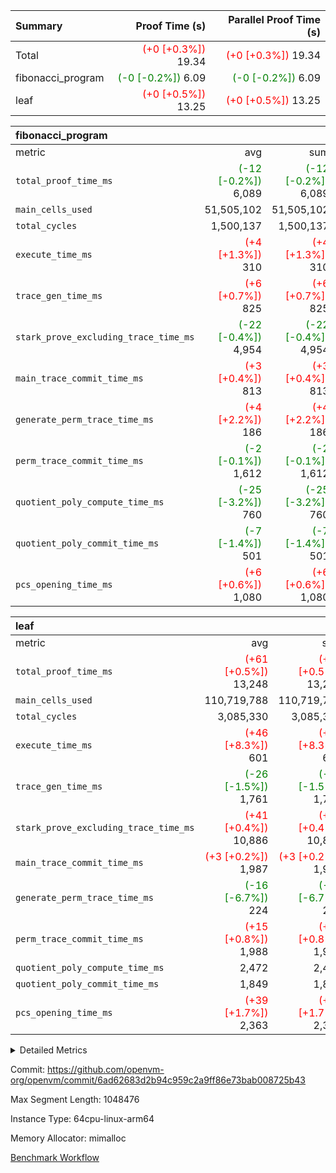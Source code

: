 | Summary | Proof Time (s) | Parallel Proof Time (s) |
|:---|---:|---:|
| Total | <span style='color: red'>(+0 [+0.3%])</span> 19.34 | <span style='color: red'>(+0 [+0.3%])</span> 19.34 |
| fibonacci_program | <span style='color: green'>(-0 [-0.2%])</span> 6.09 | <span style='color: green'>(-0 [-0.2%])</span> 6.09 |
| leaf | <span style='color: red'>(+0 [+0.5%])</span> 13.25 | <span style='color: red'>(+0 [+0.5%])</span> 13.25 |


| fibonacci_program |||||
|:---|---:|---:|---:|---:|
|metric|avg|sum|max|min|
| `total_proof_time_ms ` | <span style='color: green'>(-12 [-0.2%])</span> 6,089 | <span style='color: green'>(-12 [-0.2%])</span> 6,089 | <span style='color: green'>(-12 [-0.2%])</span> 6,089 | <span style='color: green'>(-12 [-0.2%])</span> 6,089 |
| `main_cells_used     ` |  51,505,102 |  51,505,102 |  51,505,102 |  51,505,102 |
| `total_cycles        ` |  1,500,137 |  1,500,137 |  1,500,137 |  1,500,137 |
| `execute_time_ms     ` | <span style='color: red'>(+4 [+1.3%])</span> 310 | <span style='color: red'>(+4 [+1.3%])</span> 310 | <span style='color: red'>(+4 [+1.3%])</span> 310 | <span style='color: red'>(+4 [+1.3%])</span> 310 |
| `trace_gen_time_ms   ` | <span style='color: red'>(+6 [+0.7%])</span> 825 | <span style='color: red'>(+6 [+0.7%])</span> 825 | <span style='color: red'>(+6 [+0.7%])</span> 825 | <span style='color: red'>(+6 [+0.7%])</span> 825 |
| `stark_prove_excluding_trace_time_ms` | <span style='color: green'>(-22 [-0.4%])</span> 4,954 | <span style='color: green'>(-22 [-0.4%])</span> 4,954 | <span style='color: green'>(-22 [-0.4%])</span> 4,954 | <span style='color: green'>(-22 [-0.4%])</span> 4,954 |
| `main_trace_commit_time_ms` | <span style='color: red'>(+3 [+0.4%])</span> 813 | <span style='color: red'>(+3 [+0.4%])</span> 813 | <span style='color: red'>(+3 [+0.4%])</span> 813 | <span style='color: red'>(+3 [+0.4%])</span> 813 |
| `generate_perm_trace_time_ms` | <span style='color: red'>(+4 [+2.2%])</span> 186 | <span style='color: red'>(+4 [+2.2%])</span> 186 | <span style='color: red'>(+4 [+2.2%])</span> 186 | <span style='color: red'>(+4 [+2.2%])</span> 186 |
| `perm_trace_commit_time_ms` | <span style='color: green'>(-2 [-0.1%])</span> 1,612 | <span style='color: green'>(-2 [-0.1%])</span> 1,612 | <span style='color: green'>(-2 [-0.1%])</span> 1,612 | <span style='color: green'>(-2 [-0.1%])</span> 1,612 |
| `quotient_poly_compute_time_ms` | <span style='color: green'>(-25 [-3.2%])</span> 760 | <span style='color: green'>(-25 [-3.2%])</span> 760 | <span style='color: green'>(-25 [-3.2%])</span> 760 | <span style='color: green'>(-25 [-3.2%])</span> 760 |
| `quotient_poly_commit_time_ms` | <span style='color: green'>(-7 [-1.4%])</span> 501 | <span style='color: green'>(-7 [-1.4%])</span> 501 | <span style='color: green'>(-7 [-1.4%])</span> 501 | <span style='color: green'>(-7 [-1.4%])</span> 501 |
| `pcs_opening_time_ms ` | <span style='color: red'>(+6 [+0.6%])</span> 1,080 | <span style='color: red'>(+6 [+0.6%])</span> 1,080 | <span style='color: red'>(+6 [+0.6%])</span> 1,080 | <span style='color: red'>(+6 [+0.6%])</span> 1,080 |

| leaf |||||
|:---|---:|---:|---:|---:|
|metric|avg|sum|max|min|
| `total_proof_time_ms ` | <span style='color: red'>(+61 [+0.5%])</span> 13,248 | <span style='color: red'>(+61 [+0.5%])</span> 13,248 | <span style='color: red'>(+61 [+0.5%])</span> 13,248 | <span style='color: red'>(+61 [+0.5%])</span> 13,248 |
| `main_cells_used     ` |  110,719,788 |  110,719,788 |  110,719,788 |  110,719,788 |
| `total_cycles        ` |  3,085,330 |  3,085,330 |  3,085,330 |  3,085,330 |
| `execute_time_ms     ` | <span style='color: red'>(+46 [+8.3%])</span> 601 | <span style='color: red'>(+46 [+8.3%])</span> 601 | <span style='color: red'>(+46 [+8.3%])</span> 601 | <span style='color: red'>(+46 [+8.3%])</span> 601 |
| `trace_gen_time_ms   ` | <span style='color: green'>(-26 [-1.5%])</span> 1,761 | <span style='color: green'>(-26 [-1.5%])</span> 1,761 | <span style='color: green'>(-26 [-1.5%])</span> 1,761 | <span style='color: green'>(-26 [-1.5%])</span> 1,761 |
| `stark_prove_excluding_trace_time_ms` | <span style='color: red'>(+41 [+0.4%])</span> 10,886 | <span style='color: red'>(+41 [+0.4%])</span> 10,886 | <span style='color: red'>(+41 [+0.4%])</span> 10,886 | <span style='color: red'>(+41 [+0.4%])</span> 10,886 |
| `main_trace_commit_time_ms` | <span style='color: red'>(+3 [+0.2%])</span> 1,987 | <span style='color: red'>(+3 [+0.2%])</span> 1,987 | <span style='color: red'>(+3 [+0.2%])</span> 1,987 | <span style='color: red'>(+3 [+0.2%])</span> 1,987 |
| `generate_perm_trace_time_ms` | <span style='color: green'>(-16 [-6.7%])</span> 224 | <span style='color: green'>(-16 [-6.7%])</span> 224 | <span style='color: green'>(-16 [-6.7%])</span> 224 | <span style='color: green'>(-16 [-6.7%])</span> 224 |
| `perm_trace_commit_time_ms` | <span style='color: red'>(+15 [+0.8%])</span> 1,988 | <span style='color: red'>(+15 [+0.8%])</span> 1,988 | <span style='color: red'>(+15 [+0.8%])</span> 1,988 | <span style='color: red'>(+15 [+0.8%])</span> 1,988 |
| `quotient_poly_compute_time_ms` |  2,472 |  2,472 |  2,472 |  2,472 |
| `quotient_poly_commit_time_ms` |  1,849 |  1,849 |  1,849 |  1,849 |
| `pcs_opening_time_ms ` | <span style='color: red'>(+39 [+1.7%])</span> 2,363 | <span style='color: red'>(+39 [+1.7%])</span> 2,363 | <span style='color: red'>(+39 [+1.7%])</span> 2,363 | <span style='color: red'>(+39 [+1.7%])</span> 2,363 |



<details>
<summary>Detailed Metrics</summary>

| group | num_segments | keygen_time_ms | commit_exe_time_ms |
| --- | --- | --- | --- |
| fibonacci_program | 1 | 343 | 6 | 

| group | air_name | quotient_deg | interactions | constraints |
| --- | --- | --- | --- | --- |
| fibonacci_program | AccessAdapterAir<16> | 2 | 5 | 14 | 
| fibonacci_program | AccessAdapterAir<2> | 2 | 5 | 14 | 
| fibonacci_program | AccessAdapterAir<32> | 2 | 5 | 14 | 
| fibonacci_program | AccessAdapterAir<4> | 2 | 5 | 14 | 
| fibonacci_program | AccessAdapterAir<64> | 2 | 5 | 14 | 
| fibonacci_program | AccessAdapterAir<8> | 2 | 5 | 14 | 
| fibonacci_program | BitwiseOperationLookupAir<8> | 2 | 2 | 4 | 
| fibonacci_program | MemoryMerkleAir<8> | 2 | 4 | 40 | 
| fibonacci_program | PersistentBoundaryAir<8> | 2 | 3 | 6 | 
| fibonacci_program | PhantomAir | 2 | 3 | 5 | 
| fibonacci_program | Poseidon2PeripheryAir<BabyBearParameters>, 1> | 2 | 1 | 286 | 
| fibonacci_program | ProgramAir | 1 | 1 | 4 | 
| fibonacci_program | RangeTupleCheckerAir<2> | 1 | 1 | 4 | 
| fibonacci_program | VariableRangeCheckerAir | 1 | 1 | 4 | 
| fibonacci_program | VmAirWrapper<Rv32BaseAluAdapterAir, BaseAluCoreAir<4, 8> | 2 | 19 | 43 | 
| fibonacci_program | VmAirWrapper<Rv32BaseAluAdapterAir, LessThanCoreAir<4, 8> | 2 | 17 | 39 | 
| fibonacci_program | VmAirWrapper<Rv32BaseAluAdapterAir, ShiftCoreAir<4, 8> | 2 | 23 | 90 | 
| fibonacci_program | VmAirWrapper<Rv32BranchAdapterAir, BranchEqualCoreAir<4> | 2 | 11 | 25 | 
| fibonacci_program | VmAirWrapper<Rv32BranchAdapterAir, BranchLessThanCoreAir<4, 8> | 2 | 13 | 41 | 
| fibonacci_program | VmAirWrapper<Rv32CondRdWriteAdapterAir, Rv32JalLuiCoreAir> | 2 | 10 | 22 | 
| fibonacci_program | VmAirWrapper<Rv32HintStoreAdapterAir, Rv32HintStoreCoreAir> | 2 | 15 | 17 | 
| fibonacci_program | VmAirWrapper<Rv32JalrAdapterAir, Rv32JalrCoreAir> | 2 | 16 | 20 | 
| fibonacci_program | VmAirWrapper<Rv32LoadStoreAdapterAir, LoadSignExtendCoreAir<4, 8> | 2 | 18 | 33 | 
| fibonacci_program | VmAirWrapper<Rv32LoadStoreAdapterAir, LoadStoreCoreAir<4> | 2 | 17 | 38 | 
| fibonacci_program | VmAirWrapper<Rv32MultAdapterAir, DivRemCoreAir<4, 8> | 2 | 25 | 88 | 
| fibonacci_program | VmAirWrapper<Rv32MultAdapterAir, MulHCoreAir<4, 8> | 2 | 24 | 38 | 
| fibonacci_program | VmAirWrapper<Rv32MultAdapterAir, MultiplicationCoreAir<4, 8> | 2 | 19 | 26 | 
| fibonacci_program | VmAirWrapper<Rv32RdWriteAdapterAir, Rv32AuipcCoreAir> | 2 | 11 | 15 | 
| fibonacci_program | VmConnectorAir | 2 | 3 | 9 | 
| leaf | AccessAdapterAir<2> | 4 | 5 | 12 | 
| leaf | AccessAdapterAir<4> | 4 | 5 | 12 | 
| leaf | AccessAdapterAir<8> | 4 | 5 | 12 | 
| leaf | FriReducedOpeningAir | 4 | 35 | 59 | 
| leaf | NativePoseidon2Air<BabyBearParameters>, 1> | 4 | 31 | 302 | 
| leaf | PhantomAir | 4 | 3 | 4 | 
| leaf | ProgramAir | 1 | 1 | 4 | 
| leaf | VariableRangeCheckerAir | 1 | 1 | 4 | 
| leaf | VmAirWrapper<BranchNativeAdapterAir, BranchEqualCoreAir<1> | 2 | 11 | 23 | 
| leaf | VmAirWrapper<JalNativeAdapterAir, JalCoreAir> | 4 | 7 | 6 | 
| leaf | VmAirWrapper<NativeAdapterAir<2, 0>, PublicValuesCoreAir> | 4 | 11 | 23 | 
| leaf | VmAirWrapper<NativeAdapterAir<2, 1>, FieldArithmeticCoreAir> | 4 | 15 | 23 | 
| leaf | VmAirWrapper<NativeLoadStoreAdapterAir<1>, NativeLoadStoreCoreAir<1> | 4 | 15 | 20 | 
| leaf | VmAirWrapper<NativeLoadStoreAdapterAir<4>, NativeLoadStoreCoreAir<4> | 4 | 15 | 20 | 
| leaf | VmAirWrapper<NativeVectorizedAdapterAir<4>, FieldExtensionCoreAir> | 4 | 15 | 23 | 
| leaf | VmConnectorAir | 4 | 3 | 8 | 
| leaf | VolatileBoundaryAir | 4 | 4 | 16 | 

| group | air_name | idx | rows | prep_cols | perm_cols | main_cols | cells |
| --- | --- | --- | --- | --- | --- | --- | --- |
| leaf | AccessAdapterAir<2> | 0 | 524,288 |  | 16 | 11 | 14,155,776 | 
| leaf | AccessAdapterAir<4> | 0 | 262,144 |  | 16 | 13 | 7,602,176 | 
| leaf | AccessAdapterAir<8> | 0 | 65,536 |  | 16 | 17 | 2,162,688 | 
| leaf | FriReducedOpeningAir | 0 | 131,072 |  | 76 | 64 | 18,350,080 | 
| leaf | NativePoseidon2Air<BabyBearParameters>, 1> | 0 | 32,768 |  | 36 | 348 | 12,582,912 | 
| leaf | PhantomAir | 0 | 32,768 |  | 8 | 6 | 458,752 | 
| leaf | ProgramAir | 0 | 131,072 |  | 8 | 10 | 2,359,296 | 
| leaf | VariableRangeCheckerAir | 0 | 262,144 | 2 | 8 | 1 | 2,359,296 | 
| leaf | VmAirWrapper<BranchNativeAdapterAir, BranchEqualCoreAir<1> | 0 | 1,048,576 |  | 28 | 23 | 53,477,376 | 
| leaf | VmAirWrapper<JalNativeAdapterAir, JalCoreAir> | 0 | 131,072 |  | 12 | 10 | 2,883,584 | 
| leaf | VmAirWrapper<NativeAdapterAir<2, 0>, PublicValuesCoreAir> | 0 | 64 |  | 16 | 23 | 2,496 | 
| leaf | VmAirWrapper<NativeAdapterAir<2, 1>, FieldArithmeticCoreAir> | 0 | 2,097,152 |  | 20 | 30 | 104,857,600 | 
| leaf | VmAirWrapper<NativeLoadStoreAdapterAir<1>, NativeLoadStoreCoreAir<1> | 0 | 1,048,576 |  | 36 | 25 | 63,963,136 | 
| leaf | VmAirWrapper<NativeLoadStoreAdapterAir<4>, NativeLoadStoreCoreAir<4> | 0 | 65,536 |  | 36 | 34 | 4,587,520 | 
| leaf | VmAirWrapper<NativeVectorizedAdapterAir<4>, FieldExtensionCoreAir> | 0 | 32,768 |  | 20 | 40 | 1,966,080 | 
| leaf | VmConnectorAir | 0 | 2 | 1 | 8 | 4 | 24 | 
| leaf | VolatileBoundaryAir | 0 | 524,288 |  | 8 | 11 | 9,961,472 | 

| group | air_name | segment | rows | prep_cols | perm_cols | main_cols | cells |
| --- | --- | --- | --- | --- | --- | --- | --- |
| fibonacci_program | AccessAdapterAir<8> | 0 | 64 |  | 24 | 17 | 2,624 | 
| fibonacci_program | BitwiseOperationLookupAir<8> | 0 | 65,536 | 3 | 8 | 2 | 655,360 | 
| fibonacci_program | MemoryMerkleAir<8> | 0 | 512 |  | 20 | 32 | 26,624 | 
| fibonacci_program | PersistentBoundaryAir<8> | 0 | 64 |  | 12 | 20 | 2,048 | 
| fibonacci_program | PhantomAir | 0 | 2 |  | 12 | 6 | 36 | 
| fibonacci_program | Poseidon2PeripheryAir<BabyBearParameters>, 1> | 0 | 256 |  | 8 | 300 | 78,848 | 
| fibonacci_program | ProgramAir | 0 | 4,096 |  | 8 | 10 | 73,728 | 
| fibonacci_program | RangeTupleCheckerAir<2> | 0 | 524,288 | 2 | 8 | 1 | 4,718,592 | 
| fibonacci_program | VariableRangeCheckerAir | 0 | 262,144 | 2 | 8 | 1 | 2,359,296 | 
| fibonacci_program | VmAirWrapper<Rv32BaseAluAdapterAir, BaseAluCoreAir<4, 8> | 0 | 1,048,576 |  | 80 | 36 | 121,634,816 | 
| fibonacci_program | VmAirWrapper<Rv32BaseAluAdapterAir, LessThanCoreAir<4, 8> | 0 | 524,288 |  | 40 | 37 | 40,370,176 | 
| fibonacci_program | VmAirWrapper<Rv32BaseAluAdapterAir, ShiftCoreAir<4, 8> | 0 | 2 |  | 52 | 53 | 210 | 
| fibonacci_program | VmAirWrapper<Rv32BranchAdapterAir, BranchEqualCoreAir<4> | 0 | 262,144 |  | 48 | 26 | 19,398,656 | 
| fibonacci_program | VmAirWrapper<Rv32BranchAdapterAir, BranchLessThanCoreAir<4, 8> | 0 | 8 |  | 56 | 32 | 704 | 
| fibonacci_program | VmAirWrapper<Rv32CondRdWriteAdapterAir, Rv32JalLuiCoreAir> | 0 | 131,072 |  | 44 | 18 | 8,126,464 | 
| fibonacci_program | VmAirWrapper<Rv32HintStoreAdapterAir, Rv32HintStoreCoreAir> | 0 | 4 |  | 36 | 26 | 248 | 
| fibonacci_program | VmAirWrapper<Rv32JalrAdapterAir, Rv32JalrCoreAir> | 0 | 16 |  | 36 | 28 | 1,024 | 
| fibonacci_program | VmAirWrapper<Rv32LoadStoreAdapterAir, LoadStoreCoreAir<4> | 0 | 32 |  | 72 | 40 | 3,584 | 
| fibonacci_program | VmAirWrapper<Rv32RdWriteAdapterAir, Rv32AuipcCoreAir> | 0 | 16 |  | 28 | 21 | 784 | 
| fibonacci_program | VmConnectorAir | 0 | 2 | 1 | 12 | 4 | 32 | 

| group | idx | trace_gen_time_ms | total_proof_time_ms | total_cycles | total_cells | stark_prove_excluding_trace_time_ms | quotient_poly_compute_time_ms | quotient_poly_commit_time_ms | perm_trace_commit_time_ms | pcs_opening_time_ms | main_trace_commit_time_ms | main_cells_used | generate_perm_trace_time_ms | execute_time_ms |
| --- | --- | --- | --- | --- | --- | --- | --- | --- | --- | --- | --- | --- | --- | --- |
| leaf | 0 | 1,761 | 13,248 | 3,085,330 | 301,730,264 | 10,886 | 2,472 | 1,849 | 1,988 | 2,363 | 1,987 | 110,719,788 | 224 | 601 | 

| group | segment | trace_gen_time_ms | total_proof_time_ms | total_cycles | total_cells | stark_prove_excluding_trace_time_ms | quotient_poly_compute_time_ms | quotient_poly_commit_time_ms | perm_trace_commit_time_ms | pcs_opening_time_ms | main_trace_commit_time_ms | main_cells_used | generate_perm_trace_time_ms | execute_time_ms |
| --- | --- | --- | --- | --- | --- | --- | --- | --- | --- | --- | --- | --- | --- | --- |
| fibonacci_program | 0 | 825 | 6,089 | 1,500,137 | 197,453,854 | 4,954 | 760 | 501 | 1,612 | 1,080 | 813 | 51,505,102 | 186 | 310 | 

</details>


Commit: https://github.com/openvm-org/openvm/commit/6ad62683d2b94c959c2a9ff86e73bab008725b43

Max Segment Length: 1048476

Instance Type: 64cpu-linux-arm64

Memory Allocator: mimalloc

[Benchmark Workflow](https://github.com/openvm-org/openvm/actions/runs/12832730247)
